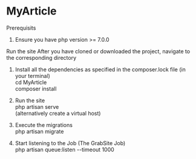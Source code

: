 # MyArticle

Prerequisits
1) Ensure you have php version >= 7.0.0 <br/>

Run the site
After you have cloned or downloaded the project, navigate to the corresponding directory<br/>

1) Install all the dependencies as specified in the composer.lock file (in your terminal)<br/>
   cd MyArticle<br/>
   composer install <br/>

2) Run the site<br/>
   php artisan serve<br/>
   (alternatively create a virtual host)<br/>

3) Execute the migrations<br/>
   php artisan migrate<br/>

4) Start listening to the Job (The GrabSite Job)<br/>
   php artisan queue:listen --timeout 1000
